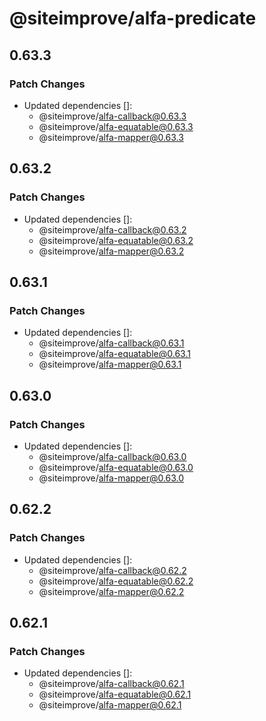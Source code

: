 # @siteimprove/alfa-predicate

## 0.63.3

### Patch Changes

- Updated dependencies []:
  - @siteimprove/alfa-callback@0.63.3
  - @siteimprove/alfa-equatable@0.63.3
  - @siteimprove/alfa-mapper@0.63.3

## 0.63.2

### Patch Changes

- Updated dependencies []:
  - @siteimprove/alfa-callback@0.63.2
  - @siteimprove/alfa-equatable@0.63.2
  - @siteimprove/alfa-mapper@0.63.2

## 0.63.1

### Patch Changes

- Updated dependencies []:
  - @siteimprove/alfa-callback@0.63.1
  - @siteimprove/alfa-equatable@0.63.1
  - @siteimprove/alfa-mapper@0.63.1

## 0.63.0

### Patch Changes

- Updated dependencies []:
  - @siteimprove/alfa-callback@0.63.0
  - @siteimprove/alfa-equatable@0.63.0
  - @siteimprove/alfa-mapper@0.63.0

## 0.62.2

### Patch Changes

- Updated dependencies []:
  - @siteimprove/alfa-callback@0.62.2
  - @siteimprove/alfa-equatable@0.62.2
  - @siteimprove/alfa-mapper@0.62.2

## 0.62.1

### Patch Changes

- Updated dependencies []:
  - @siteimprove/alfa-callback@0.62.1
  - @siteimprove/alfa-equatable@0.62.1
  - @siteimprove/alfa-mapper@0.62.1
